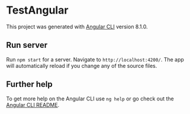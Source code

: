 # TestAngular

This project was generated with [Angular CLI](https://github.com/angular/angular-cli) version 8.1.0.

## Run server

Run `npm start` for a server. Navigate to `http://localhost:4200/`. The app will automatically reload if you change any of the source files.

## Further help

To get more help on the Angular CLI use `ng help` or go check out the [Angular CLI README](https://github.com/angular/angular-cli/blob/master/README.md).
